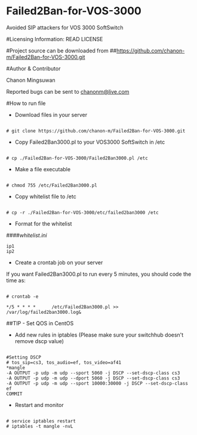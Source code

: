 # Failed2Ban-for-VOS-3000
Avoided SIP attackers for VOS 3000 SoftSwitch

#Licensing Information: READ LICENSE

#Project source can be downloaded from
##https://github.com/chanon-m/Failed2Ban-for-VOS-3000.git

#Author & Contributor

Chanon Mingsuwan

Reported bugs can be sent to chanonm@live.com

#How to run file

* Download files in your server

```

# git clone https://github.com/chanon-m/Failed2Ban-for-VOS-3000.git

```

* Copy Failed2Ban3000.pl to your VOS3000 SoftSwitch in /etc

```

# cp ./Failed2Ban-for-VOS-3000/Failed2Ban3000.pl /etc

```

* Make a file executable  

```

# chmod 755 /etc/Failed2Ban3000.pl

```

* Copy whitelist file to /etc

```

# cp -r ./Failed2Ban-for-VOS-3000/etc/failed2ban3000 /etc

```

* Format for the whitelist

####_whitelist.ini_
```
ip1
ip2

```

* Create a crontab job on your server

If you want Failed2Ban3000.pl to run every 5 minutes, you should code the time as:

```

# crontab -e

*/5 * * * *      /etc/Failed2Ban3000.pl >> /var/log/failed2ban3000.log&

```

##TIP - Set QOS in CentOS

* Add new rules in iptables (Please make sure your switchhub doesn't remove dscp value)

```

#Setting DSCP
# tos_sip=cs3, tos_audio=ef, tos_video=af41
*mangle
-A OUTPUT -p udp -m udp --sport 5060 -j DSCP --set-dscp-class cs3
-A OUTPUT -p udp -m udp --dport 5060 -j DSCP --set-dscp-class cs3
-A OUTPUT -p udp -m udp --sport 10000:30000 -j DSCP --set-dscp-class ef
COMMIT

```

* Restart and monitor 

```

# service iptables restart
# iptables -t mangle -nvL

```
